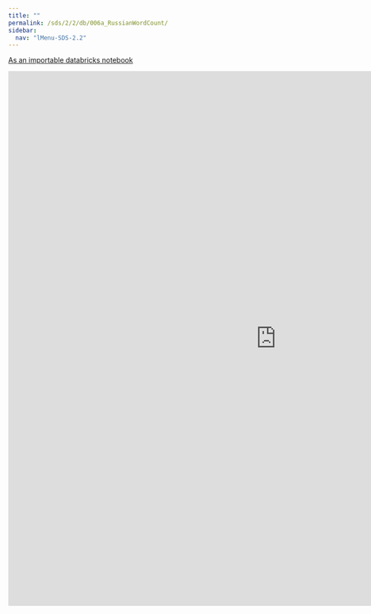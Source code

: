 ```yaml
---
title: ""
permalink: /sds/2/2/db/006a_RussianWordCount/
sidebar:
  nav: "lMenu-SDS-2.2"
---
```


[As an importable databricks notebook](https://lamastex.github.io/scalable-data-science/sds/2/2/db/006a_RussianWordCount.html)

<iframe src="https://lamastex.github.io/scalable-data-science/sds/2/2/db/006a_RussianWordCount" width="1080" height="1080" frameborder="0"></iframe>
